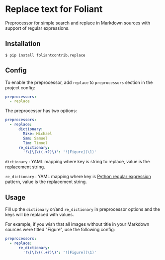 # Replace text for Foliant

Preprocessor for simple search and replace in Markdown sources with support of regular expressions.


## Installation

```shell
$ pip install foliantcontrib.replace
```

## Config

To enable the preprocessor, add `replace` to `preprocessors` section in the project config:

```yaml
preprocessors:
  - replace
```

The preprocessor has two options:

```yaml
preprocessors:
  - replace:
      dictionary:
        Mike: Michael
        Sam: Samuel
        Tim: Timoel
      re_dictionary:
        '!\[\]\((.+?)\)': '![Figure](\1)'

```

`dictionary`
:   YAML mapping where key is string to replace, value is the replacement string.

`re_dictionary`
:   YAML mapping where key is [Python regular expression](https://docs.python.org/3/howto/regex.html) pattern, value is the replacement string.

## Usage

Fill up the `dictionary` or/and `re_dictionary` in preprocessor options and the keys will be replaced with values.

For example, if you wish that all images without title in your Markdown sources were titled "Figure", use the following config:

```yaml
preprocessors:
  - replace:
      re_dictionary:
        '!\[\]\((.+?)\)': '![Figure](\1)'

```
